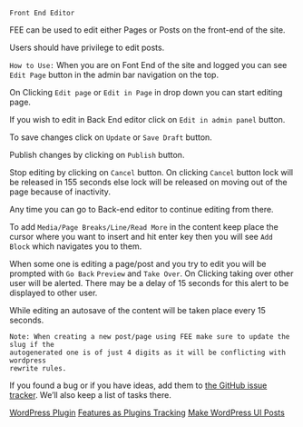 `Front End Editor`

FEE can be used to edit either Pages or Posts on the front-end of the site.

Users should have privilege to edit posts.

`How to Use:`
When you are on Font End of the site and logged you can see `Edit Page` button in
the admin bar navigation on the top.

On Clicking `Edit page` or `Edit in Page` in drop down you can start editing page.

If you wish to edit in Back End editor click on `Edit in admin panel` button.

To save changes click on `Update` or `Save Draft` button.

Publish changes by clicking on `Publish` button.

Stop editing by clicking on `Cancel` button. On clicking `Cancel` button lock will be released in 155 seconds else lock will be released on moving out of the page because of inactivity.

Any time you can go to Back-end editor to continue editing from there.

To add `Media/Page Breaks/Line/Read More` in the content keep place the cursor where you want to insert and hit enter key then you will see `Add Block` which navigates you to them. 

When some one is editing a page/post and you try to edit you will be prompted
with `Go Back` `Preview` and `Take Over`. On Clicking taking over other user
will be alerted. There may be a delay of 15 seconds for this alert to be displayed to other user.

While editing an autosave of the content will be taken place every 15 seconds.

```
Note: When creating a new post/page using FEE make sure to update the slug if the
autogenerated one is of just 4 digits as it will be conflicting with wordpress
rewrite rules.
```

If you found a bug or if you have ideas, add them to [the GitHub issue tracker](https://github.com/avryl/wp-front-end-editor/issues/new). We’ll also keep a list of tasks there.

[WordPress Plugin](http://wordpress.org/plugins/wp-front-end-editor/)
[Features as Plugins Tracking](http://make.wordpress.org/core/features-as-plugins/)
[Make WordPress UI Posts](http://make.wordpress.org/ui/tag/front-end-editor/)
